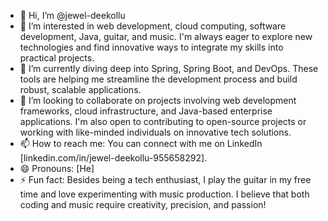 - 👋 Hi, I’m @jewel-deekollu  
- 👀 I’m interested in web development, cloud computing, software development, Java, guitar, and music. I'm always eager to explore new technologies and find innovative ways to integrate my skills into practical projects.
- 🌱 I’m currently diving deep into Spring, Spring Boot, and DevOps. These tools are helping me streamline the development process and build robust, scalable applications.
- 💞️ I’m looking to collaborate on projects involving web development frameworks, cloud infrastructure, and Java-based enterprise applications. I'm also open to contributing to open-source projects or working with like-minded individuals on innovative tech solutions.
- 📫 How to reach me: You can connect with me on LinkedIn [linkedin.com/in/jewel-deekollu-955658292].
- 😄 Pronouns: [He]
- ⚡ Fun fact: Besides being a tech enthusiast, I play the guitar in my free time and love experimenting with music production. I believe that both coding and music require creativity, precision, and passion!

